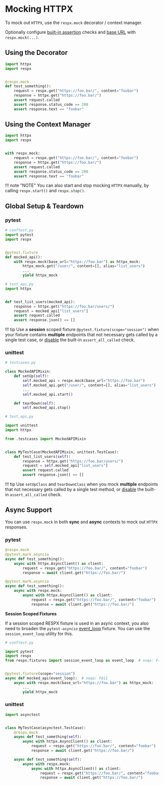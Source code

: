 # Mocking HTTPX

To mock out `HTTPX`, use the `respx.mock` decorator / context manager.

Optionally configure [built-in assertion](api.md#built-in-assertions) checks and [base URL](api.md#base-url)
with `respx.mock(...)`.


## Using the Decorator

``` python
import httpx
import respx


@respx.mock
def test_something():
    request = respx.get("https://foo.bar/", content="foobar")
    response = httpx.get("https://foo.bar/")
    assert request.called
    assert response.status_code == 200
    assert response.text == "foobar"
```


## Using the Context Manager

``` python
import httpx
import respx


with respx.mock:
    request = respx.get("https://foo.bar/", content="foobar")
    response = httpx.get("https://foo.bar/")
    assert request.called
    assert response.status_code == 200
    assert response.text == "foobar"
```

!!! note "NOTE"
    You can also start and stop mocking `HTTPX` manually, by calling `respx.start()` and `respx.stop()`.


## Global Setup & Teardown

### pytest
``` python
# conftest.py
import pytest
import respx


@pytest.fixture
def mocked_api():
    with respx.mock(base_url="https://foo.bar") as httpx_mock:
        httpx_mock.get("/user/", content=[], alias="list_users")
        ...
        yield httpx_mock
```

``` python
# test_api.py
import httpx


def test_list_users(mocked_api):
    response = httpx.get("https://foo.bar/users/")
    request = mocked_api["list_users"]
    assert request.called
    assert response.json() == []
```

!!! tip
    Use a **session** scoped fixture `@pytest.fixture(scope="session")` when your fixture contains **multiple**
    endpoints that not necessary gets called by a single test case, or [disable](api.md#built-in-assertions)
    the built-in `assert_all_called` check.


### unittest

``` python
# testcases.py

class MockedAPIMixin:
    def setUp(self):
        self.mocked_api = respx.mock(base_url="https://foo.bar")
        self.mocked_api.get("/user/", content=[], alias="list_users")
        ...
        self.mocked_api.start()

    def tearDown(self):
        self.mocked_api.stop()
```
``` python
# test_api.py

import unittest
import httpx

from .testcases import MockedAPIMixin


class MyTestCase(MockedAPIMixin, unittest.TestCase):
    def test_list_users(self):
        response = httpx.get("https://foo.bar/users/")
        request = self.mocked_api["list_users"]
        assert request.called
        assert response.json() == []
```

!!! tip
    Use `setUpClass` and `tearDownClass` when you mock **multiple** endpoints that not 
    necessary gets called by a single test method, or [disable](api.md#built-in-assertions)
    the built-in `assert_all_called` check.


## Async Support

You can use `respx.mock` in both **sync** and **async** contexts to mock out `HTTPX` responses.

### pytest
``` python
@respx.mock
@pytest.mark.asyncio
async def test_something():
    async with httpx.AsyncClient() as client:
        request = respx.get("https://foo.bar/", content="foobar")
        response = await client.get("https://foo.bar/")
```
``` python
@pytest.mark.asyncio
async def test_something():
    async with respx.mock:
        async with httpx.AsyncClient() as client:
            request = respx.get("https://foo.bar/", content="foobar")
            response = await client.get("https://foo.bar/")
```

**Session Scoped Fixtures**

If a session scoped RESPX fixture is used in an async context, you also need to broaden the `pytest-asyncio`
 [event_loop](https://github.com/pytest-dev/pytest-asyncio#event_loop) fixture.
 You can use the `session_event_loop` utility for this. 

``` python
# conftest.py

import pytest
import respx
from respx.fixtures import session_event_loop as event_loop  # noqa: F401


@pytest.fixture(scope="session")
async def mocked_api(event_loop):  # noqa: F811
    async with respx.mock(base_url="https://foo.bar") as httpx_mock:
        ...
        yield httpx_mock
```

### unittest

``` python
import asynctest


class MyTestCase(asynctest.TestCase):
    @respx.mock
    async def test_something(self):
        async with httpx.AsyncClient() as client:
            request = respx.get("https://foo.bar/", content="foobar")
            response = await client.get("https://foo.bar/")

    async def test_something(self):
        async with respx.mock:
            async with httpx.AsyncClient() as client:
                request = respx.get("https://foo.bar/", content="foobar")
                response = await client.get("https://foo.bar/")
```

